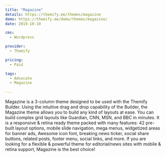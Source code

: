 ```yaml
---
title: "Magazine"
details: https://themify.me/themes/magazine
demo: https://themify.me/demo/themes/magazine/
date: 2019-10-10

cms: 
  - Wordpress

provider: 
  - Themify

pricing:
  - Paid

tags:
  - Advocate
  - Magazine
  
---
```


Magazine is a 3-column theme designed to be used with the Themify Builder. Using the intuitive drag and drop capability of the Builder, the Magazine theme allows you to build any kind of layouts at ease. You can build complex grid layouts like Guardian, CNN, MSN, and BBC in minutes. It is a responsive & retina ready theme packed with many features: 42 pre-built layout options, mobile slide navigation, mega menus, widgetized areas for banner ads, Awesome icon font, breaking news ticker, social share buttons, related posts, footer menu, social links, and more. If you are looking for a flexible & powerful theme for editorial/news sites with mobile & retina support, Magazine is the best choice!